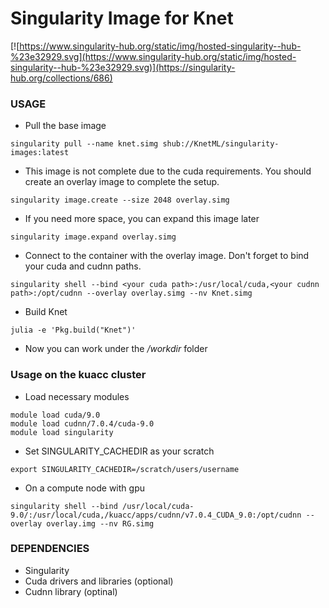 # Singularity Image for Knet

[![https://www.singularity-hub.org/static/img/hosted-singularity--hub-%23e32929.svg](https://www.singularity-hub.org/static/img/hosted-singularity--hub-%23e32929.svg)](https://singularity-hub.org/collections/686)

### USAGE

* Pull the base image
```
singularity pull --name knet.simg shub://KnetML/singularity-images:latest
```

* This image is not complete due to the cuda requirements. You should create an overlay image 
to complete the setup.
```
singularity image.create --size 2048 overlay.simg
```
* If you need more space, you can expand this image later
```
singularity image.expand overlay.simg
```

* Connect to the container with the overlay image. Don't forget to bind your cuda and cudnn paths.
```
singularity shell --bind <your cuda path>:/usr/local/cuda,<your cudnn path>:/opt/cudnn --overlay overlay.simg --nv Knet.simg
```

* Build Knet
```
julia -e 'Pkg.build("Knet")'
```

* Now you can work under the _/workdir_ folder

### Usage on the kuacc cluster

* Load necessary modules
```
module load cuda/9.0
module load cudnn/7.0.4/cuda-9.0
module load singularity
```

* Set SINGULARITY_CACHEDIR as your scratch
```
export SINGULARITY_CACHEDIR=/scratch/users/username
```

* On a compute node with gpu
```
singularity shell --bind /usr/local/cuda-9.0/:/usr/local/cuda,/kuacc/apps/cudnn/v7.0.4_CUDA_9.0:/opt/cudnn --overlay overlay.img --nv RG.simg
```

### DEPENDENCIES
* Singularity
* Cuda drivers and libraries (optional)
* Cudnn library (optinal)
